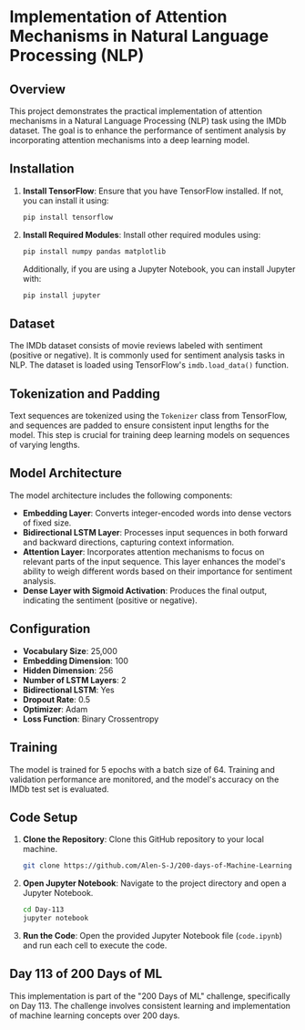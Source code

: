 # **Implementation of Attention Mechanisms in Natural Language Processing (NLP)**

## Overview

This project demonstrates the practical implementation of attention mechanisms in a Natural Language Processing (NLP) task using the IMDb dataset. The goal is to enhance the performance of sentiment analysis by incorporating attention mechanisms into a deep learning model.

## Installation

1. **Install TensorFlow**: Ensure that you have TensorFlow installed. If not, you can install it using:

    ```bash
    pip install tensorflow
    ```

2. **Install Required Modules**: Install other required modules using:

    ```bash
    pip install numpy pandas matplotlib
    ```

    Additionally, if you are using a Jupyter Notebook, you can install Jupyter with:

    ```bash
    pip install jupyter
    ```

## Dataset

The IMDb dataset consists of movie reviews labeled with sentiment (positive or negative). It is commonly used for sentiment analysis tasks in NLP. The dataset is loaded using TensorFlow's `imdb.load_data()` function.

## Tokenization and Padding

Text sequences are tokenized using the `Tokenizer` class from TensorFlow, and sequences are padded to ensure consistent input lengths for the model. This step is crucial for training deep learning models on sequences of varying lengths.

## Model Architecture

The model architecture includes the following components:

- **Embedding Layer**: Converts integer-encoded words into dense vectors of fixed size.
- **Bidirectional LSTM Layer**: Processes input sequences in both forward and backward directions, capturing context information.
- **Attention Layer**: Incorporates attention mechanisms to focus on relevant parts of the input sequence. This layer enhances the model's ability to weigh different words based on their importance for sentiment analysis.
- **Dense Layer with Sigmoid Activation**: Produces the final output, indicating the sentiment (positive or negative).

## Configuration

- **Vocabulary Size**: 25,000
- **Embedding Dimension**: 100
- **Hidden Dimension**: 256
- **Number of LSTM Layers**: 2
- **Bidirectional LSTM**: Yes
- **Dropout Rate**: 0.5
- **Optimizer**: Adam
- **Loss Function**: Binary Crossentropy

## Training

The model is trained for 5 epochs with a batch size of 64. Training and validation performance are monitored, and the model's accuracy on the IMDb test set is evaluated.

## Code Setup

1. **Clone the Repository**: Clone this GitHub repository to your local machine.

    ```bash
    git clone https://github.com/Alen-S-J/200-days-of-Machine-Learning
    ```

2. **Open Jupyter Notebook**: Navigate to the project directory and open a Jupyter Notebook.

    ```bash
    cd Day-113
    jupyter notebook
    ```

3. **Run the Code**: Open the provided Jupyter Notebook file (`code.ipynb`) and run each cell to execute the code.

## Day 113 of 200 Days of ML

This implementation is part of the "200 Days of ML" challenge, specifically on Day 113. The challenge involves consistent learning and implementation of machine learning concepts over 200 days.
